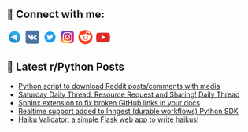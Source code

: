 ## 🔎 Connect with me:
[<img src="https://github.com/bullbesh/bullbesh/blob/main/images/Telegram.png" width="32" height="32" />](https://t.me/bullbesh)
[<img src="https://github.com/bullbesh/bullbesh/blob/main/images/VK.png" width="32" height="32" />](https://vk.com/bullbesh)
[<img src="https://github.com/bullbesh/bullbesh/blob/main/images/Twitter.png" width="32" height="32" />](https://twitter.com/bullbesh1)
[<img src="https://github.com/bullbesh/bullbesh/blob/main/images/Instagram.png" width="32" height="32" />](https://www.instagram.com/bullbesh)
[<img src="https://github.com/bullbesh/bullbesh/blob/main/images/Reddit.png" width="32" height="32" />](https://www.reddit.com/user/bullbesh)
[<img src="https://github.com/bullbesh/bullbesh/blob/main/images/YouTube.png" width="32" height="32" />](https://www.youtube.com/channel/UCtfjRs6uzgq5mfm8S06WTcg)

## 📕 Latest r/Python Posts
<!-- BLOG-POST-LIST:START -->
- [Python script to download Reddit posts/comments with media](https://www.reddit.com/r/Python/comments/1nroxvz/python_script_to_download_reddit_postscomments/)
- [Saturday Daily Thread: Resource Request and Sharing! Daily Thread](https://www.reddit.com/r/Python/comments/1nrgwpe/saturday_daily_thread_resource_request_and/)
- [Sphinx extension to fix broken GitHub links in your docs](https://www.reddit.com/r/Python/comments/1nrgunj/sphinx_extension_to_fix_broken_github_links_in/)
- [Realtime support added to Inngest &lpar;durable workflows&rpar; Python SDK](https://www.reddit.com/r/Python/comments/1nrb0eg/realtime_support_added_to_inngest_durable/)
- [Haiku Validator: a simple Flask web app to write haikus!](https://www.reddit.com/r/Python/comments/1nrade3/haiku_validator_a_simple_flask_web_app_to_write/)
<!-- BLOG-POST-LIST:END -->
